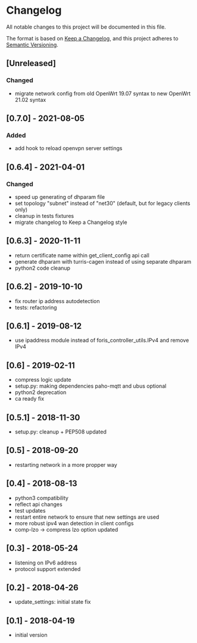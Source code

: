 # Changelog
All notable changes to this project will be documented in this file.

The format is based on [Keep a Changelog](https://keepachangelog.com/en/1.0.0/),
and this project adheres to [Semantic Versioning](https://semver.org/spec/v2.0.0.html).

## [Unreleased]
### Changed
- migrate network config from old OpenWrt 19.07 syntax to new OpenWrt 21.02 syntax 

## [0.7.0] - 2021-08-05
### Added
- add hook to reload openvpn server settings

## [0.6.4] - 2021-04-01
### Changed
- speed up generating of dhparam file
- set topology "subnet" instead of "net30" (default, but for legacy clients only)
- cleanup in tests fixtures
- migrate changelog to Keep a Changelog style

## [0.6.3] - 2020-11-11
- return certificate name within get_client_config api call
- generate dhparam with turris-cagen instead of using separate dhparam
- python2 code cleanup

## [0.6.2] - 2019-10-10
- fix router ip address autodetection
- tests: refactoring

## [0.6.1] - 2019-08-12
- use ipaddress module instead of foris_controller_utils.IPv4 and remove IPv4

## [0.6] - 2019-02-11
- compress logic update
- setup.py: making dependencies paho-mqtt and ubus optional
- python2 deprecation
- ca ready fix

## [0.5.1] - 2018-11-30
- setup.py: cleanup + PEP508 updated

## [0.5] - 2018-09-20
- restarting network in a more propper way

## [0.4] - 2018-08-13
- python3 compatibility
- reflect api changes
- test updates
- restart entire network to ensure that new settings are used
- more robust ipv4 wan detection in client configs
- comp-lzo -> compress lzo option updated

## [0.3] - 2018-05-24
- listening on IPv6 address
- protocol support extended

## [0.2] - 2018-04-26
- update_settings: initial state fix

## [0.1] - 2018-04-19
- initial version
